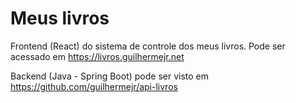 # Meus livros

Frontend (React) do sistema de controle dos meus livros. Pode ser acessado em https://livros.guilhermejr.net

Backend (Java - Spring Boot) pode ser visto em https://github.com/guilhermejr/api-livros